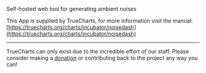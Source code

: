 Self-hosted web tool for generating ambient noises

This App is supplied by TrueCharts, for more information visit the manual: [https://truecharts.org/charts/incubator/noisedash](https://truecharts.org/charts/incubator/noisedash)

---

TrueCharts can only exist due to the incredible effort of our staff.
Please consider making a [donation](https://truecharts.org/sponsor) or contributing back to the project any way you can!
